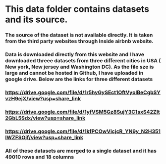 # This data folder contains datasets and its source.

### The source of the dataset is not available directly. It is taken from the third party websites through Inside airbnb website.

### Data is downloaded directly from this website and I have downloaded threee datasets from three different cities in USA ( New york, New jersey and Washington DC). As the file sze is large and cannot be hosted in Github, I have uploaded in google drive. Below are the links for three different datasets

### https://drive.google.com/file/d/1r5hyGySEct1OftVyoIBeCgbSYvzH9ejX/view?usp=share_link

### https://drive.google.com/file/d/1yfVSM5Gz8SujY3C1sxS42ZIt2GbL5Sdx/view?usp=share_link

### https://drive.google.com/file/d/1kfPCOwVicjcR_YN9y_N2H351IWZFSOjf/view?usp=share_link

### All of these datasets are merged to a single dataset and it has 49010 rows and 18 columns


